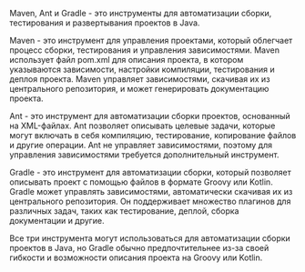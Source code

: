 Maven, Ant и Gradle - это инструменты для автоматизации сборки, тестирования и развертывания проектов в Java.

Maven - это инструмент для управления проектами, который облегчает процесс сборки, тестирования и управления зависимостями. Maven использует файл pom.xml для описания проекта, в котором указываются зависимости, настройки компиляции, тестирования и деплоя проекта. Maven управляет зависимостями, скачивая их из центрального репозитория, и может генерировать документацию проекта.

Ant - это инструмент для автоматизации сборки проектов, основанный на XML-файлах. Ant позволяет описывать целевые задачи, которые могут включать в себя компиляцию, тестирование, копирование файлов и другие операции. Ant не управляет зависимостями, поэтому для управления зависимостями требуется дополнительный инструмент.

Gradle - это инструмент для автоматизации сборки, который позволяет описывать проект с помощью файлов в формате Groovy или Kotlin. Gradle может управлять зависимостями, автоматически скачивая их из центрального репозитория. Он поддерживает множество плагинов для различных задач, таких как тестирование, деплой, сборка документации и другие.

Все три инструмента могут использоваться для автоматизации сборки проектов в Java, но Gradle обычно предпочтительнее из-за своей гибкости и возможности описания проекта на Groovy или Kotlin.